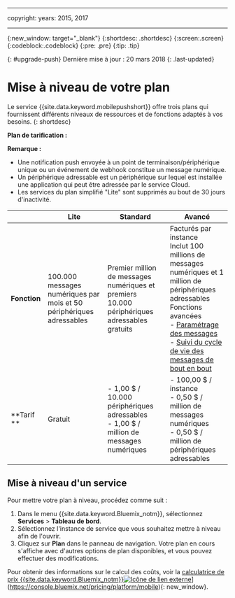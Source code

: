 ----

copyright:
 years: 2015, 2017

---

{:new_window: target="_blank"}
{:shortdesc: .shortdesc}
{:screen:.screen}
{:codeblock:.codeblock}
{:pre: .pre}
{:tip: .tip}

{: #upgrade-push}
Dernière mise à jour : 20 mars 2018
{: .last-updated}

# Mise à niveau de votre plan

Le service {{site.data.keyword.mobilepushshort}} offre trois plans qui fournissent différents niveaux de ressources et de fonctions adaptés à vos besoins.
{: shortdesc}

**Plan de tarification :**

**Remarque :**
 - Une notification push envoyée à un point de terminaison/périphérique unique ou un événement de webhook constitue un message numérique. 
 - Un périphérique adressable est un périphérique sur lequel est installée une application qui peut être adressée par le service Cloud.
 - Les services du plan simplifié "Lite" sont supprimés au bout de 30 jours d'inactivité.

|                |Lite                           |Standard                     |Avancé                        |
|----------------|-------------------------------|-----------------------------|------------------------------|
|**Fonction**    |100.000 messages numériques par mois et 50 périphériques adressables |Premier million de messages numériques et premiers 10.000 périphériques adressables gratuits | Facturés par instance </br> Inclut 100 millions de messages numériques et 1 million de périphériques adressables<br/> Fonctions avancées <br/> - [Paramétrage des messages](https://console.bluemix.net/docs/services/mobilepush/push_template_message.html)<br/> - [Suivi du cycle de vie des messages de bout en bout](https://console.bluemix.net/docs/services/mobilepush/push_message_status.html)<br/>|
|**Tarif  **     |Gratuit |- 1,00 $ / 10.000 périphériques adressables <br/> - 1,00 $ / million de messages numériques<br /> |- 100,00 $ / instance <br/> - 0,50 $ / million de messages numériques <br/> - 0,50 $ / million de périphériques adressables<br/> |-|


## Mise à niveau d'un service

Pour mettre votre plan à niveau, procédez comme suit :

1.  Dans le menu {{site.data.keyword.Bluemix_notm}}, sélectionnez **Services** > **Tableau de bord**.
1.  Sélectionnez l'instance de service que vous souhaitez mettre à niveau afin de l'ouvrir.
1.  Cliquez sur **Plan** dans le panneau de navigation.
   Votre plan en cours s'affiche avec d'autres options de plan disponibles, et vous pouvez effectuer des modifications. 

Pour obtenir des informations sur le calcul des coûts, voir la [calculatrice de prix {{site.data.keyword.Bluemix_notm}}![Icône de lien externe](../../icons/launch-glyph.svg "Icône de lien externe")](../../icons/launch-glyph.svg "Icône de lien externe")](https://console.bluemix.net/pricing/platform/mobile){: new_window}.
